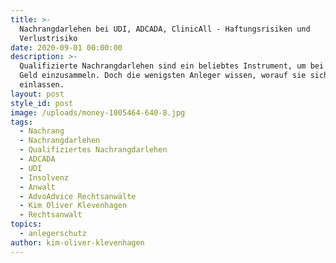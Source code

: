 ```yaml
---
title: >-
  Nachrangdarlehen bei UDI, ADCADA, ClinicAll - Haftungsrisiken und
  Verlustrisiko
date: 2020-09-01 00:00:00
description: >-
  Qualifizierte Nachrangdarlehen sind ein beliebtes Instrument, um bei Anlegern
  Geld einzusammeln. Doch die wenigsten Anleger wissen, worauf sie sich
  einlassen.
layout: post
style_id: post
image: /uploads/money-1005464-640-8.jpg
tags:
  - Nachrang
  - Nachrangdarlehen
  - Qualifiziertes Nachrangdarlehen
  - ADCADA
  - UDI
  - Insolvenz
  - Anwalt
  - AdvoAdvice Rechtsanwälte
  - Kim Oliver Klevenhagen
  - Rechtsanwalt
topics:
  - anlegerschutz
author: kim-oliver-klevenhagen
---
```


